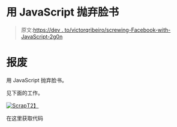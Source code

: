 # 用 JavaScript 抛弃脸书

> 原文:[https://dev . to/victorqribeiro/screwing-Facebook-with-JavaScript-2g0n](https://dev.to/victorqribeiro/scrapping-facebook-with-javascript-2g0n)

# [](#scrap)报废

用 JavaScript 抛弃脸书。

见下面的工作。

[![Scrap](../Images/cf207f4b05fd2bb07431d704084669b1.png)T2】](http://www.youtube.com/watch?v=xIlrF2RF_UY)

在这里获取代码